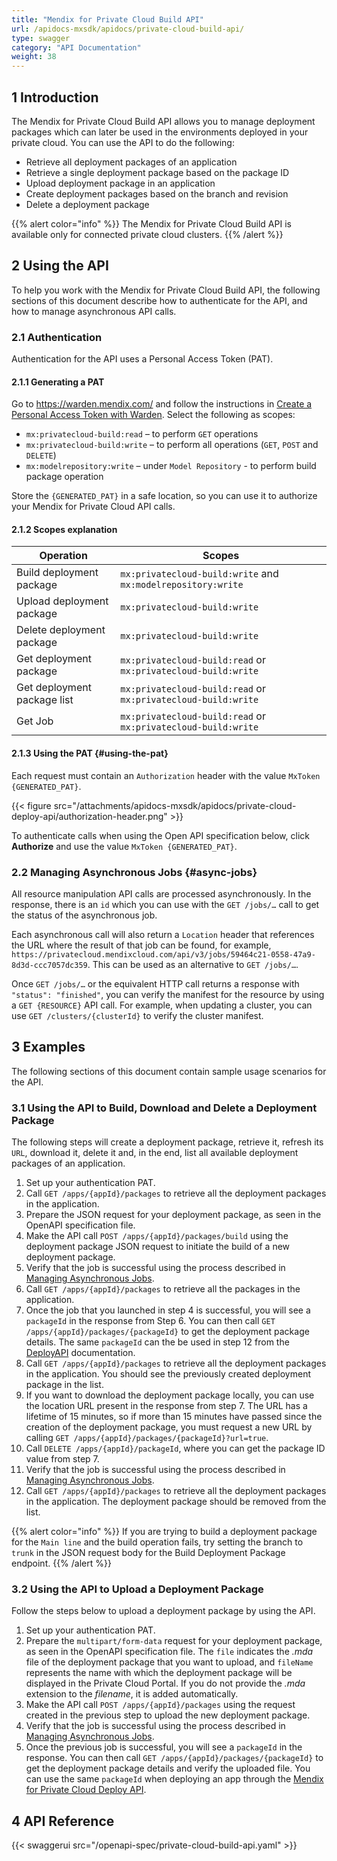 ```yaml
---
title: "Mendix for Private Cloud Build API"
url: /apidocs-mxsdk/apidocs/private-cloud-build-api/
type: swagger
category: "API Documentation"
weight: 38
---
```


## 1 Introduction

The Mendix for Private Cloud Build API allows you to manage deployment packages which can later be used in the environments deployed in your private cloud. You can use the API to do the following:

* Retrieve all deployment packages of an application
* Retrieve a single deployment package based on the package ID
* Upload deployment package in an application
* Create deployment packages based on the branch and revision
* Delete a deployment package

{{% alert color="info" %}}
The Mendix for Private Cloud Build API is available only for connected private cloud clusters.
{{% /alert %}}

## 2 Using the API

To help you work with the Mendix for Private Cloud Build API, the following sections of this document describe how to authenticate for the API, and how to manage asynchronous API calls.

### 2.1 Authentication

Authentication for the API uses a Personal Access Token (PAT).

#### 2.1.1 Generating a PAT

Go to https://warden.mendix.com/ and follow the instructions in [Create a Personal Access Token with Warden](/developerportal/community-tools/warden/). Select the following as scopes:

- `mx:privatecloud-build:read` – to perform `GET` operations
- `mx:privatecloud-build:write` – to perform all operations (`GET`, `POST` and `DELETE`)
- `mx:modelrepository:write` – under `Model Repository` - to perform build package operation 

Store the `{GENERATED_PAT}` in a safe location, so you can use it to authorize your Mendix for Private Cloud API calls.

#### 2.1.2 Scopes explanation
| Operation                   | Scopes                                                        |
|-----------------------------|---------------------------------------------------------------|
| Build  deployment package   | `mx:privatecloud-build:write` and `mx:modelrepository:write`  |
| Upload deployment package   | `mx:privatecloud-build:write`                                 |
| Delete deployment package   | `mx:privatecloud-build:write`                                 |
| Get deployment package      | `mx:privatecloud-build:read` or `mx:privatecloud-build:write` |
| Get deployment package list | `mx:privatecloud-build:read` or `mx:privatecloud-build:write` |
| Get Job                     | `mx:privatecloud-build:read` or `mx:privatecloud-build:write` |

#### 2.1.3 Using the PAT {#using-the-pat}

Each request must contain an `Authorization` header with the value `MxToken {GENERATED_PAT}`.

{{< figure src="/attachments/apidocs-mxsdk/apidocs/private-cloud-deploy-api/authorization-header.png" >}}

To authenticate calls when using the Open API specification below, click **Authorize** and use the value `MxToken {GENERATED_PAT}`.

### 2.2 Managing Asynchronous Jobs {#async-jobs}

All resource manipulation API calls are processed asynchronously. In the response, there is an `id` which you can use with the `GET /jobs/…` call to get the status of the asynchronous job.

Each asynchronous call will also return a `Location` header that references the URL where the result of that job can be found, for example, `https://privatecloud.mendixcloud.com/api/v3/jobs/59464c21-0558-47a9-8d3d-ccc7057dc359`. This can be used as an alternative to `GET /jobs/…`.

Once `GET /jobs/…` or the equivalent HTTP call returns a response with `"status": "finished"`, you can verify the manifest for the resource by using a `GET {RESOURCE}` API call. For example, when updating a cluster, you can use `GET /clusters/{clusterId}` to verify the cluster manifest.

## 3 Examples

The following sections of this document contain sample usage scenarios for the API.

### 3.1 Using the API to Build, Download and Delete a Deployment Package

The following steps will create a deployment package, retrieve it, refresh its `URL`, download it, delete it and, in the end, list all available deployment packages of an application.

1. Set up your authentication PAT.
2. Call `GET /apps/{appId}/packages` to retrieve all the deployment packages in the application. 
3. Prepare the JSON request for your deployment package, as seen in the OpenAPI specification file.
4. Make the API call `POST /apps/{appId}/packages/build` using the deployment package JSON request to initiate the build of a new deployment package.
5. Verify that the job is successful using the process described in [Managing Asynchronous Jobs](#async-jobs). 
6. Call `GET /apps/{appId}/packages` to retrieve all the packages in the application. 
7. Once the job that you launched in step 4 is successful, you will see a `packageId` in the response from Step 6. You can then call `GET /apps/{appId}/packages/{packageId}` to get the deployment package details.
    The same `packageId` can the be used in step 12 from the [DeployAPI](https://docs.mendix.com/apidocs-mxsdk/apidocs/private-cloud-deploy-api/#32-using-the-api-to-deploy-an-app) documentation.
8. Call `GET /apps/{appId}/packages` to retrieve all the deployment packages in the application. You should see the previously created deployment package in the list.
9. If you want to download the deployment package locally, you can use the location URL present in the response from step 7. The URL has a lifetime of 15 minutes, so if more than 15 minutes have passed since the creation of the deployment package, you must request a new URL by calling `GET /apps/{appId}/packages/{packageId}?url=true`.
10. Call `DELETE /apps/{appId}/packageId`, where you can get the package ID value from step 7.
11. Verify that the job is successful using the process described in [Managing Asynchronous Jobs](#async-jobs). 
12. Call `GET /apps/{appId}/packages` to retrieve all the deployment packages in the application. The deployment package should be removed from the list.

{{% alert color="info" %}}
If you are trying to build a deployment package for the `Main line` and the build operation fails, try setting the branch to `trunk` in the JSON request body for the Build Deployment Package endpoint.
{{% /alert %}}

### 3.2 Using the API to Upload a Deployment Package

Follow the steps below to upload a deployment package by using the API.

1. Set up your authentication PAT.
2. Prepare the `multipart/form-data` request for your deployment package, as seen in the OpenAPI specification file. The `file` indicates the *.mda* file of the deployment package that you want to upload, and `fileName` represents the name with which the deployment package will be displayed in the Private Cloud Portal. If you do not provide the *.mda* extension to the *filename*, it is added automatically.
3. Make the API call `POST /apps/{appId}/packages` using the request created in the previous step to upload the new deployment package.
4. Verify that the job is successful using the process described in [Managing Asynchronous Jobs](#async-jobs).
5. Once the previous job is successful, you will see a `packageId` in the response. You can then call `GET /apps/{appId}/packages/{packageId}` to get the deployment package details and verify the uploaded file.
    You can use the same `packageId` when deploying an app through the [Mendix for Private Cloud Deploy API](/apidocs-mxsdk/apidocs/private-cloud-deploy-api/#api-deploy).

## 4 API Reference

{{< swaggerui src="/openapi-spec/private-cloud-build-api.yaml"  >}}
